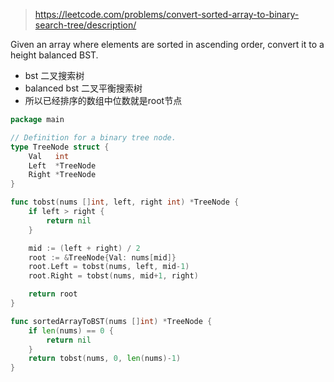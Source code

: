 > https://leetcode.com/problems/convert-sorted-array-to-binary-search-tree/description/

Given an array where elements are sorted in ascending order, convert it to a height balanced BST.

- bst 二叉搜索树
- balanced bst 二叉平衡搜索树
- 所以已经排序的数组中位数就是root节点

```go
package main

// Definition for a binary tree node.
type TreeNode struct {
	Val   int
	Left  *TreeNode
	Right *TreeNode
}

func tobst(nums []int, left, right int) *TreeNode {
	if left > right {
		return nil
	}

	mid := (left + right) / 2
	root := &TreeNode{Val: nums[mid]}
	root.Left = tobst(nums, left, mid-1)
	root.Right = tobst(nums, mid+1, right)

	return root
}

func sortedArrayToBST(nums []int) *TreeNode {
	if len(nums) == 0 {
		return nil
	}
	return tobst(nums, 0, len(nums)-1)
}
```